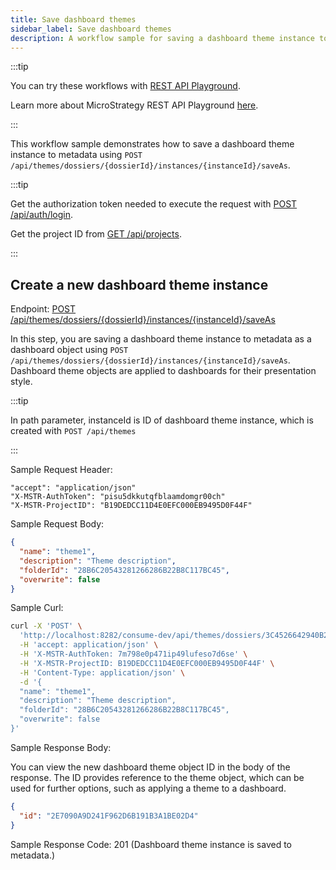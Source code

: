 ```yaml
---
title: Save dashboard themes
sidebar_label: Save dashboard themes
description: A workflow sample for saving a dashboard theme instance to metadata is provided below.
---
```


<Available since="2021 Update 10" />

:::tip

You can try these workflows with [REST API Playground](https://www.postman.com/microstrategysdk/workspace/microstrategy-rest-api/folder).

Learn more about MicroStrategy REST API Playground [here](/docs/getting-started/playground.md).

:::

This workflow sample demonstrates how to save a dashboard theme instance to metadata using `POST /api/themes/dossiers/{dossierId}/instances/{instanceId}/saveAs`.

:::tip

Get the authorization token needed to execute the request with [POST /api/auth/login](https://demo.microstrategy.com/MicroStrategyLibrary/api-docs/index.html#/Authentication/postLogin).

Get the project ID from [GET /api/projects](https://demo.microstrategy.com/MicroStrategyLibrary/api-docs/index.html#/Projects/getProjects_1).

:::

## Create a new dashboard theme instance

Endpoint: [POST /api/themes/dossiers/\{dossierId}/instances/\{instanceId}/saveAs](https://demo.microstrategy.com/MicroStrategyLibrary/api-docs/index.html#/Themes/saveThemes)

In this step, you are saving a dashboard theme instance to metadata as a dashboard object using `POST /api/themes/dossiers/{dossierId}/instances/{instanceId}/saveAs`. Dashboard theme objects are applied to dashboards for their presentation style.

:::tip

In path parameter, instanceId is ID of dashboard theme instance, which is created with `POST /api/themes`

:::

Sample Request Header:

```http
"accept": "application/json"
"X-MSTR-AuthToken": "pisu5dkkutqfblaamdomgr00ch"
"X-MSTR-ProjectID": "B19DEDCC11D4E0EFC000EB9495D0F44F"
```

Sample Request Body:

```json
{
  "name": "theme1",
  "description": "Theme description",
  "folderId": "28B6C20543281266286B22B8C117BC45",
  "overwrite": false
}
```

Sample Curl:

```bash
curl -X 'POST' \
  'http://localhost:8282/consume-dev/api/themes/dossiers/3C4526642940B2235E5EDF97EB009661/instances/3C4526642940B2235E5EDF97EB009661/saveAs' \
  -H 'accept: application/json' \
  -H 'X-MSTR-AuthToken: 7m798e0p471ip49lufeso7d6se' \
  -H 'X-MSTR-ProjectID: B19DEDCC11D4E0EFC000EB9495D0F44F' \
  -H 'Content-Type: application/json' \
  -d '{
  "name": "theme1",
  "description": "Theme description",
  "folderId": "28B6C20543281266286B22B8C117BC45",
  "overwrite": false
}'
```

Sample Response Body:

You can view the new dashboard theme object ID in the body of the response. The ID provides reference to the theme object, which can be used for further options, such as applying a theme to a dashboard.

```json
{
  "id": "2E7090A9D241F962D6B191B3A1BE02D4"
}
```

Sample Response Code: 201 (Dashboard theme instance is saved to metadata.)
